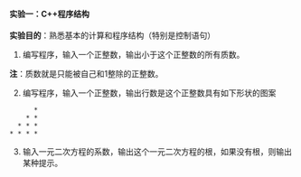 
#### 实验一：C++程序结构

**实验目的**：熟悉基本的计算和程序结构（特别是控制语句）

1. 编写程序，输入一个正整数，输出小于这个正整数的所有质数。

**注**：质数就是只能被自己和1整除的正整数。

2. 编写程序，输入一个正整数，输出行数是这个正整数具有如下形状的图案
```
      *
    * *
  * * *
* * * *
```

3. 输入一元二次方程的系数，输出这个一元二次方程的根，如果没有根，则输出某种提示。
